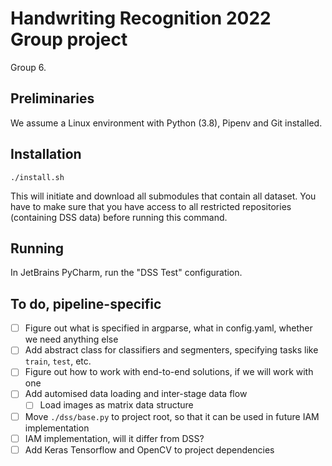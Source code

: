 # Handwriting Recognition 2022 Group project
Group 6.

## Preliminaries
We assume a Linux environment with Python (3.8), Pipenv and Git installed.

## Installation
```shell
./install.sh
```
This will initiate and download all submodules that contain all dataset. You have to make sure that you have access to 
all restricted repositories (containing DSS data) before running this command.

## Running
In JetBrains PyCharm, run the "DSS Test" configuration.

## To do, pipeline-specific
- [ ] Figure out what is specified in argparse, what in config.yaml, whether we need anything else
- [ ] Add abstract class for classifiers and segmenters, specifying tasks like `train`, `test`, etc.
- [ ] Figure out how to work with end-to-end solutions, if we will work with one
- [ ] Add automised data loading and inter-stage data flow
  - [ ] Load images as matrix data structure
- [ ] Move `./dss/base.py` to project root, so that it can be used in future IAM implementation
- [ ] IAM implementation, will it differ from DSS?
- [ ] Add Keras Tensorflow and OpenCV to project dependencies
